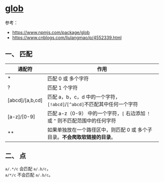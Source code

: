 # [glob](https://www.npmjs.com/package/glob)

参考：  
* https://www.npmjs.com/package/glob
* https://www.cnblogs.com/liulangmao/p/4552339.html

## 一、 匹配

| 通配符 | 作用 |
| --- | --- |
| * | 匹配 0 或 多个字符 |
| ? | 匹配 1 个字符 |
| \[abcd]/\[a,b,cd] | 匹配 a，b，c，d 中的一个字符，`[!abcd]`/`[^abcd]`不匹配其中任何一个字符 |
| \[a-z]/\[0-9] | 匹配 a-z（0-9） 中的一个字符，`[` 右边添加 `！` 或 `^` 则不匹配范围中的任何字符 |
| ** | 如果单独放在一个路径区中，则匹配 0 或 多个子目录。**不会爬取软链接的目录**。 |

## 二、 点
`a/.*/c` 会匹配 `a/.b/c`，  
`a/*/c` 不会匹配 `a/.b/c`。  

